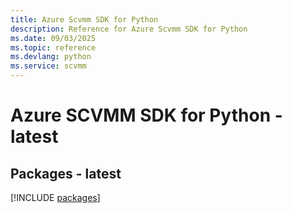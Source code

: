 ```yaml
---
title: Azure Scvmm SDK for Python
description: Reference for Azure Scvmm SDK for Python
ms.date: 09/03/2025
ms.topic: reference
ms.devlang: python
ms.service: scvmm
---
```

# Azure SCVMM SDK for Python - latest
## Packages - latest
[!INCLUDE [packages](scvmm-index.md)]